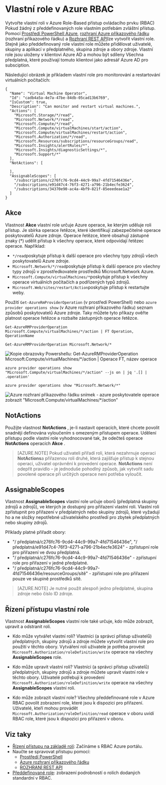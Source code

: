 <properties
    pageTitle="Vlastní role v Azure RBAC | Microsoft Azure"
    description="Zjistěte, jak definovat vlastní role pomocí řízení přístupu Azure Role-Based správy identit přesnější předplatné Azure."
    services="active-directory"
    documentationCenter=""
    authors="kgremban"
    manager="kgremban"
    editor=""/>

<tags
    ms.service="active-directory"
    ms.devlang="na"
    ms.topic="article"
    ms.tgt_pltfrm="na"
    ms.workload="identity"
    ms.date="07/25/2016"
    ms.author="kgremban"/>


# <a name="custom-roles-in-azure-rbac"></a>Vlastní role v Azure RBAC


Vytvořte vlastní roli v Azure Role-Based přístup ovládacího prvku (RBAC) Pokud žádný z předdefinovaných role vlastním potřebám zvláštní přístup. Pomocí [Prostředí PowerShell Azure](role-based-access-control-manage-access-powershell.md), [rozhraní Azure příkazového řádku](role-based-access-control-manage-access-azure-cli.md) (rozhraní příkazového řádku) a [Rozhraní REST API](role-based-access-control-manage-access-rest.md)lze vytvořit vlastní role. Stejně jako předdefinovaný role vlastní role můžete přidělovat uživatelé, skupiny a aplikací v předplatného, skupina zdroje a obory zdroje. Vlastní role jsou uloženy v klientovi Azure AD a mohou být sdíleny Všechna předplatná, které používají tomuto klientovi jako adresář Azure AD pro subsciption.

Následující obrázek je příkladem vlastní role pro monitorování a restartování virtuálních počítačích:

```
{
  "Name": "Virtual Machine Operator",
  "Id": "cadb4a5a-4e7a-47be-84db-05cad13b6769",
  "IsCustom": true,
  "Description": "Can monitor and restart virtual machines.",
  "Actions": [
    "Microsoft.Storage/*/read",
    "Microsoft.Network/*/read",
    "Microsoft.Compute/*/read",
    "Microsoft.Compute/virtualMachines/start/action",
    "Microsoft.Compute/virtualMachines/restart/action",
    "Microsoft.Authorization/*/read",
    "Microsoft.Resources/subscriptions/resourceGroups/read",
    "Microsoft.Insights/alertRules/*",
    "Microsoft.Insights/diagnosticSettings/*",
    "Microsoft.Support/*"
  ],
  "NotActions": [

  ],
  "AssignableScopes": [
    "/subscriptions/c276fc76-9cd4-44c9-99a7-4fd71546436e",
    "/subscriptions/e91d47c4-76f3-4271-a796-21b4ecfe3624",
    "/subscriptions/34370e90-ac4a-4bf9-821f-85eeedeae1a2"
  ]
}
```
## <a name="actions"></a>Akce
Vlastnost **Akce** vlastní role určuje Azure operace, ke kterým uděluje roli přístup. Je sbírka operace řetězce, které identifikují zabezpečitelné operace poskytovatelů Azure zdroje. Operace řetězce, které obsahují zástupné znaky (\*) udělit přístup k všechny operace, které odpovídají řetězec operace. Například:

-   `*/read`poskytuje přístup k další operace pro všechny typy zdrojů všech poskytovatelů Azure zdroje.
-   `Microsoft.Network/*/read`poskytuje přístup k další operace pro všechny typy zdrojů v zprostředkovatele prostředků Microsoft.Network Azure.
-   `Microsoft.Compute/virtualMachines/*`poskytuje přístup k všechny operace virtuálních počítačích a podřízených typů zdrojů.
-   `Microsoft.Web/sites/restart/Action`poskytuje přístup k restartujte weby.

Použití `Get-AzureRmProviderOperation` (v prostředí PowerShell) nebo `azure provider operations show` (v Azure rozhraní příkazového řádku) seznam způsobů poskytovatelů Azure zdroje. Taky můžete tyto příkazy ověřte platnost operace řetězce a rozbalte zástupných operace řetězce.

```
Get-AzureRMProviderOperation Microsoft.Compute/virtualMachines/*/action | FT Operation, OperationName

Get-AzureRMProviderOperation Microsoft.Network/*
```

![Kopie obrazovky Powershellu: Get-AzureRMProviderOperation Microsoft.Compute/virtualMachines/*/action | Operace FT, název operace](./media/role-based-access-control-configure/1-get-azurermprovideroperation-1.png)

```
azure provider operations show "Microsoft.Compute/virtualMachines/*/action" --js on | jq '.[] | .operation'

azure provider operations show "Microsoft.Network/*"
```

![Azure rozhraní příkazového řádku snímek - azure poskytovatele operace zobrazit "Microsoft.Compute/virtualMachines/\*/action" ](./media/role-based-access-control-configure/1-azure-provider-operations-show.png)

## <a name="notactions"></a>NotActions
Použijte vlastnost **NotActions** , je-li nastavit operacích, které chcete povolit snadněji definována vyloučením s omezeným přístupem operace. Udělení přístupu podle vlastní role vyhodnocované tak, že odečteš operace **NotActions** operacích **Akce** .

> [AZURE.NOTE] Pokud uživateli přiřadí roli, která nezahrnuje operaci **NotActions**a přiřazenou roli druhé, která zajišťuje přístup k stejnou operaci, uživatel oprávnění k provedení operace. **NotActions** není odepřít pravidlo – je jednoduše pohodlný způsob, jak vytvořit sadu povolené operace při určitých operace není potřeba vyloučit.

## <a name="assignablescopes"></a>AssignableScopes
Vlastnost **AssignableScopes** vlastní role určuje oborů (předplatná skupiny zdrojů a zdrojů), ve kterých je dostupný pro přiřazení vlastní roli. Vlastní roli zpřístupnit pro přiřazení v předplatných nebo skupiny zdrojů, které vyžadují ho a ne složky nepotřebné uživatelského prostředí pro zbytek předplatných nebo skupiny zdrojů.

Příklady platné přiřadit obory:

-   "/ předplatná/c276fc76-9cd4-44c9-99a7-4fd71546436e", "/ předplatná/e91d47c4-76f3-4271-a796-21b4ecfe3624" - zpřístupní role pro přiřazení ve dvou předplatná.
-   "/ předplatná/c276fc76-9cd4-44c9-99a7-4fd71546436e" - zpřístupní role pro přiřazení v jedné předplatné.
-  "/ předplatná/c276fc76-9cd4-44c9-99a7-4fd71546436e/resourceGroups/sítě" - zpřístupní role pro přiřazení pouze ve skupině prostředků sítě.

> [AZURE.NOTE] Je nutné použít alespoň jedno předplatné, skupina zdroje nebo číslo ID zdroje.

## <a name="custom-roles-access-control"></a>Řízení přístupu vlastní role
Vlastnost **AssignableScopes** vlastní role také určuje, kdo může zobrazit, upravit a odstranit roli.

- Kdo může vytvářet vlastní roli?
    Vlastníci (a správci přístup uživatelů) předplatných, skupiny zdrojů a zdroje můžete vytvořit vlastní role pro použití v těchto obory.
    Vytváření roli uživatele je potřeba provést `Microsoft.Authorization/roleDefinition/write` operace na všechny **AssignableScopes** role.

- Kdo může upravit vlastní roli?
    Vlastníci (a správci přístup uživatelů) předplatných, skupiny zdrojů a zdroje můžete upravit vlastní role v těchto obory. Uživatelé potřebují k provedení `Microsoft.Authorization/roleDefinition/write` operace na všechny **AssignableScopes** vlastní roli.

- Kdo může zobrazit vlastní role?
    Všechny předdefinované role v Azure RBAC povolit zobrazení role, které jsou k dispozici pro přiřazení. Uživatelé, kteří mohou provádět `Microsoft.Authorization/roleDefinition/read` operace v oboru uvidí RBAC role, které jsou k dispozici pro přiřazení v oboru.

## <a name="see-also"></a>Viz taky
- [Řízení přístupu na základě rolí](role-based-access-control-configure.md): Začínáme s RBAC Azure portálu.
- Naučte se spravovat přístupu pomocí:
    - [Prostředí PowerShell](role-based-access-control-manage-access-powershell.md)
    - [Azure rozhraní příkazového řádku](role-based-access-control-manage-access-azure-cli.md)
    - [ROZHRANÍ REST API](role-based-access-control-manage-access-rest.md)
- [Předdefinované role](role-based-access-built-in-roles.md): zobrazení podrobností o rolích dodaných standardní v RBAC.
